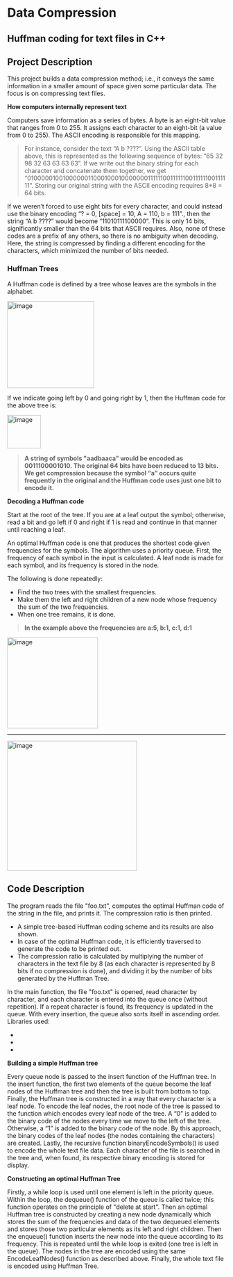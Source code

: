 # Data Compression
## Huffman coding for text files in C++

## Project Description
This project builds a data compression method; i.e., it conveys the same information in a smaller amount of space given some particular data. The focus is on compressing text files.

**How computers internally represent text**

Computers save information as a series of bytes. A byte is an eight-bit value that ranges from 0 to 255. It assigns each character to an eight-bit (a value from 0 to 255). The ASCII encoding is responsible for this mapping.
> For instance, consider the text “A b ????”. Using the ASCII table above, this is represented as the following sequence of bytes: “65 32 98 32 63 63 63 63”.
> If we write out the binary string for each character and concatenate them together, we get “0100000100100000011000100010000000111111001111110011111100111111”. Storing our original string with the ASCII encoding requires 8*8 = 64 bits.

If we weren’t forced to use eight bits for every character, and could instead use the binary encoding “? = 0, [space] = 10, A = 110, b = 111”., then the string “A b ????” would become “11010111100000”. This is only 14 bits, significantly smaller than the 64 bits that ASCII requires. Also, none of these codes are a prefix of any others, so there is no ambiguity when decoding.
Here, the string is compressed by finding a different encoding for the characters, which minimized the number of bits needed.

### Huffman Trees
A Huffman code is defined by a tree whose leaves are the symbols in the alphabet.

<img width="200" alt="image" src="https://github.com/maliha-masud/huffman-coding/assets/121713404/f446cb73-0621-451d-a3c2-314f5c9cf827">

If we indicate going left by 0 and going right by 1, then the Huffman code for the above tree is:

<img width="77" alt="image" src="https://github.com/maliha-masud/huffman-coding/assets/121713404/ae6aa108-6cbf-4d95-a788-eca093d716aa">

> **A string of symbols "aadbaaca" would be encoded as 0011100001010. The original 64 bits have been reduced to 13 bits. We get compression because the symbol “a” occurs quite frequently in the original and the Huffman code uses just one bit to encode it.**

**Decoding a Huffman code**

Start at the root of the tree. If you are at a leaf output the symbol; otherwise, read a bit and go left if 0 and right if 1 is read and continue in that manner until reaching a leaf.

An optimal Huffman code is one that produces the shortest code given frequencies for the symbols. The algorithm uses a priority queue. First, the frequency of each symbol in the input is calculated. A leaf node is made for each symbol, and its frequency is stored in the node.

The following is done repeatedly:
* Find the two trees with the smallest frequencies.
* Make them the left and right children of a new node whose frequency the sum of the two frequencies.
* When one tree remains, it is done.
>**In the example above the frequencies are a:5, b:1, c:1, d:1**

<img width="209" alt="image" src="https://github.com/maliha-masud/huffman-coding/assets/121713404/bd4a9508-9108-4403-ad43-3562255d6bb0">

---

<img width="299" alt="image" src="https://github.com/maliha-masud/huffman-coding/assets/121713404/443c9120-e3c9-427a-8e39-8e646b316237">


## Code Description
The program reads the file "foo.txt", computes the optimal Huffman code of the string in the file, and prints it. The compression ratio is then printed.
* A simple tree-based Huffman coding scheme and its results are also shown.
* In case of the optimal Huffman code, it is efficiently traversed to generate the code to be printed out.
* The compression ratio is calculated by multiplying the number of characters in the text file by 8 (as each character is represented by 8 bits if no compression is done), and dividing it by the number of bits generated by the Huffman Tree.

In the main function, the file "foo.txt" is opened, read character by character, and each character is entered into the queue once (without repetition). If a repeat character is found, its frequency is updated in the queue. With every insertion, the queue also sorts itself in ascending order.
Libraries used:
* <iostream>
* <fstream>
* <string>

**Building a simple Huffman tree**

Every queue node is passed to the insert function of the Huffman tree. In the insert function, the first two elements of the queue become the leaf nodes of the Huffman tree and then the tree is built from bottom to top. Finally, the Huffman tree is constructed in a way that every character is a leaf node.
To encode the leaf nodes, the root node of the tree is passed to the function which encodes every leaf node of the tree. A “0” is added to the binary code of the nodes every time we move to the left of the tree. Otherwise, a “1” is added to the binary code of the node. By this approach, the binary codes of the leaf nodes (the nodes containing the characters) are created.
Lastly, the recursive function binaryEncodeSymbols() is used to encode the whole text file data. Each character of the file is searched in the tree and, when found, its respective binary encoding is stored for display.

**Constructing an optimal Huffman Tree**

Firstly, a while loop is used until one element is left in the priority queue. Within the loop, the dequeue() function of the queue is called twice; this function operates on the principle of "delete at start". Then an optimal Huffman tree is constructed by creating a new node dynamically which stores the sum of the frequencies and data of the two dequeued elements and stores those two particular elements as its left and right children.
Then the enqueue() function inserts the new node into the queue according to its frequency. This is repeated until the while loop is exited (one tree is left in the queue).
The nodes in the tree are encoded using the same EncodeLeafNodes() function as described above. Finally, the whole text file is encoded using Huffman Tree.
